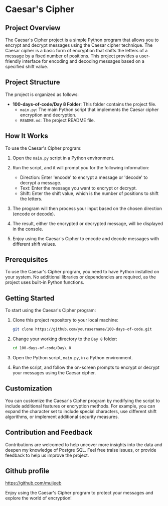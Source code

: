 # Caesar's Cipher

## Project Overview

The Caesar's Cipher project is a simple Python program that allows you to encrypt and decrypt messages using the Caesar cipher technique. The Caesar cipher is a basic form of encryption that shifts the letters of a message by a fixed number of positions. This project provides a user-friendly interface for encoding and decoding messages based on a specified shift value.

## Project Structure

The project is organized as follows:

- **100-days-of-code/Day 8 Folder**: This folder contains the project file.
  - `main.py`: The main Python script that implements the Caesar cipher encryption and decryption.
  - `README.md`: The project README file.

## How It Works

To use the Caesar's Cipher program:

1. Open the `main.py` script in a Python environment.

2. Run the script, and it will prompt you for the following information:
   - Direction: Enter 'encode' to encrypt a message or 'decode' to decrypt a message.
   - Text: Enter the message you want to encrypt or decrypt.
   - Shift: Enter the shift value, which is the number of positions to shift the letters.

3. The program will then process your input based on the chosen direction (encode or decode).

4. The result, either the encrypted or decrypted message, will be displayed in the console.

5. Enjoy using the Caesar's Cipher to encode and decode messages with different shift values.

## Prerequisites

To use the Caesar's Cipher program, you need to have Python installed on your system. No additional libraries or dependencies are required, as the project uses built-in Python functions.

## Getting Started

To start using the Caesar's Cipher program:

1. Clone this project repository to your local machine:

   ```bash
   git clone https://github.com/yourusername/100-days-of-code.git
   ```

2. Change your working directory to the `Day 8` folder:

   ```bash
   cd 100-days-of-code/Day\ 8
   ```

3. Open the Python script, `main.py`, in a Python environment.

4. Run the script, and follow the on-screen prompts to encrypt or decrypt your messages using the Caesar cipher.

## Customization

You can customize the Caesar's Cipher program by modifying the script to include additional features or encryption methods. For example, you can expand the character set to include special characters, use different shift algorithms, or implement additional security measures.



## Contribution and Feedback

Contributions are welcomed to help uncover more insights into the data and deepen my knowledge of Postgre SQL. Feel free traise issues, or provide feedback to help us improve the project.


## Github profile
https://github.com/mujjeeb

Enjoy using the Caesar's Cipher program to protect your messages and explore the world of encryption!
